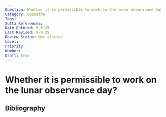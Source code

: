 ```yaml
---
Question: Whether it is permissible to work on the lunar observance day?
Category: Uposatha
Tags: 
Sutta References: 
Date Entered: 9-8-25
Last Revised: 9-8-25
Review Status: Not started
Level: 
Priority: 
Number: 
Draft: true
---
```


# Whether it is permissible to work on the lunar observance day?

## Bibliography

<!-- 

Notes:



-->